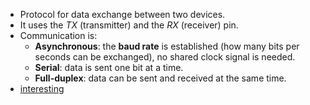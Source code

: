 - Protocol for data exchange between two devices.
- It uses the *TX* (transmitter) and the *RX* (receiver) pin.
- Communication is:
	- **Asynchronous**: the **baud rate** is established (how many bits per seconds can be exchanged), no shared clock signal is needed.
	- **Serial**: data is sent one bit at a time.
	- **Full-duplex**: data can be sent and received at the same time. 
- [interesting](https://www.youtube.com/watch?v=P0O9sVRe15I)